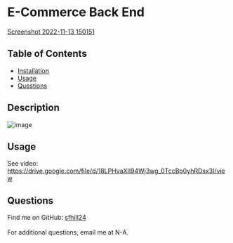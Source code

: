 
  # E-Commerce Back End
[Screenshot 2022-11-13 150151](https://user-images.githubusercontent.com/49098706/201541854-1b7f7138-ca5f-4872-88b2-edc1cde2472b.png)

  ## Table of Contents 

  - [Installation](#installation)
  - [Usage](#usage)
  - [Questions](#questions)
  
  ## Description
  ![image](https://user-images.githubusercontent.com/49098706/201542730-2b8a059c-a354-48d5-8675-c34e6d0316ca.png)


  ## Usage
  See video: https://drive.google.com/file/d/18LPHvaXIl94Wj3wg_0TccBp0yhRDsx3I/view
  
  ## Questions
 Find me on GitHub: [sfhill24](https://github.com/sfhill24)<br /> 
 </br>
 For additional questions, email me at N-A.  

 
 
 
 
 
 



